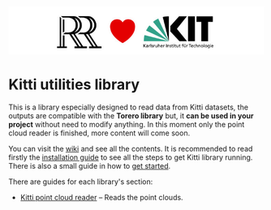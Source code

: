 
![DroidDrive loves Kitti](images/logo.jpg)

# Kitti utilities library

This is a library especially designed to read data from Kitti datasets, the outputs are compatible with the **Torero library** but, it **can be used in your project** without need to modify anything. In this moment only the point cloud reader is finished, more content will come soon.

You can visit the [wiki](https://github.com/deempalme/kitti_reader/wiki) and see all the contents. It is recommended to read firstly the [installation guide](https://github.com/deempalme/kitti_reader/wiki/installation-guide) to see all the steps to get Kitti library running. There is also a small guide in how to [get started](https://github.com/deempalme/kitti_reader/wiki/getting-started).

There are guides for each library's section:

* [Kitti point cloud reader](https://github.com/deempalme/kitti_reader/wiki/point-cloud-reader) – Reads the point clouds.

